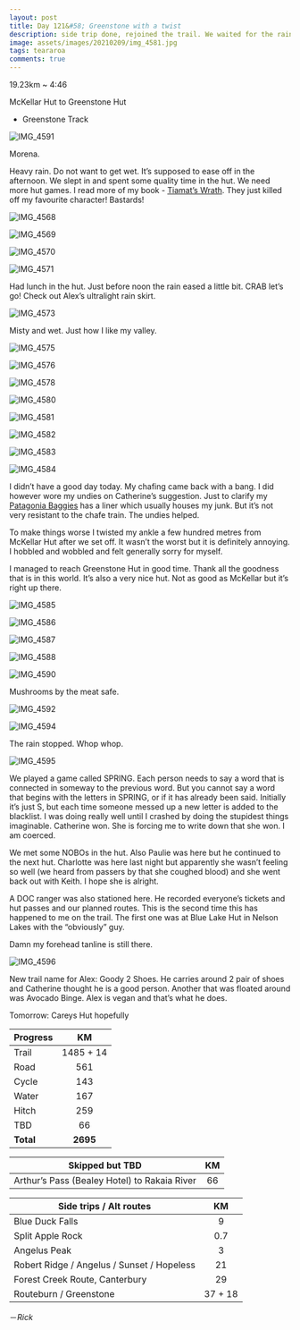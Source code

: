 ```yaml
---
layout: post
title: Day 121&#58; Greenstone with a twist
description: side trip done, rejoined the trail. We waited for the rain to ease before setting off on the Greenstone Track. A short day but not the easiest. 
image: assets/images/20210209/img_4581.jpg
tags: teararoa
comments: true
---
```


19.23km ~ 4:46

McKellar Hut to Greenstone Hut

- Greenstone Track

![IMG_4591](/assets/images/20210209/img_4591.jpg)

Morena. 

Heavy rain. Do not want to get wet. It’s supposed to ease off in the afternoon. We slept in and spent some quality time in the hut. We need more hut games. I read more of my book - [Tiamat’s Wrath](https://www.goodreads.com/book/show/28335698-tiamat-s-wrath). They just killed off my favourite character! Bastards!

![IMG_4568](/assets/images/20210209/img_4568.jpg)

![IMG_4569](/assets/images/20210209/img_4569.jpg)

![IMG_4570](/assets/images/20210209/img_4570.jpg)

![IMG_4571](/assets/images/20210209/img_4571.jpg)

Had lunch in the hut. Just before noon the rain eased a little bit. CRAB let’s go! Check out Alex’s ultralight rain skirt. 

![IMG_4573](/assets/images/20210209/img_4573.jpg)

Misty and wet. Just how I like my valley. 

![IMG_4575](/assets/images/20210209/img_4575.jpg)

![IMG_4576](/assets/images/20210209/img_4576.jpg)

![IMG_4578](/assets/images/20210209/img_4578.jpg)

![IMG_4580](/assets/images/20210209/img_4580.jpg)

![IMG_4581](/assets/images/20210209/img_4581.jpg)

![IMG_4582](/assets/images/20210209/img_4582.jpg)

![IMG_4583](/assets/images/20210209/img_4583.jpg)

![IMG_4584](/assets/images/20210209/img_4584.jpg)

I didn’t have a good day today. My chafing came back with a bang. I did however wore my undies on Catherine’s suggestion. Just to clarify my [Patagonia Baggies](https://www.patagonia.com/shop/mens-baggies) has a liner which usually houses my junk. But it’s not very resistant to the chafe train. The undies helped. 

To make things worse I twisted my ankle a few hundred metres from McKellar Hut after we set off. It wasn’t the worst but it is definitely annoying. I hobbled and wobbled and felt generally sorry for myself. 

I managed to reach Greenstone Hut in good time. Thank all the goodness that is in this world. It’s also a very nice hut. Not as good as McKellar but it’s right up there. 

![IMG_4585](/assets/images/20210209/img_4585.jpg)

![IMG_4586](/assets/images/20210209/img_4586.jpg)

![IMG_4587](/assets/images/20210209/img_4587.jpg)

![IMG_4588](/assets/images/20210209/img_4588.jpg)

![IMG_4590](/assets/images/20210209/img_4590.jpg)

Mushrooms by the meat safe. 

![IMG_4592](/assets/images/20210209/img_4592.jpg)

![IMG_4594](/assets/images/20210209/img_4594.jpg)

The rain stopped. Whop whop. 

![IMG_4595](/assets/images/20210209/img_4595.jpg)

We played a game called SPRING. Each person needs to say a word that is connected in someway to the previous word. But you cannot say a word that begins with the letters in SPRING, or if it has already been said. Initially it’s just S, but each time someone messed up a new letter is added to the blacklist. I was doing really well until I crashed by doing the stupidest things imaginable. Catherine won. She is forcing me to write down that she won. I am coerced. 

We met some NOBOs in the hut. Also Paulie was here but he continued to the next hut. Charlotte was here last night but apparently she wasn’t feeling so well (we heard from passers by that she coughed blood) and she went back out with Keith. I hope she is alright. 

A DOC ranger was also stationed here. He recorded everyone’s tickets and hut passes and our planned routes. This is the second time this has happened to me on the trail. The first one was at Blue Lake Hut in Nelson Lakes with the “obviously” guy. 

Damn my forehead tanline is still there. 

![IMG_4596](/assets/images/20210209/img_4596.jpg)

New trail name for Alex: Goody 2 Shoes. He carries around 2 pair of shoes and Catherine thought he is a good person. Another that was floated around was Avocado Binge. Alex is vegan and that’s what he does. 

Tomorrow: Careys Hut hopefully

| Progress | KM |
| ---- |:----:|
| Trail | 1485 + 14 |
| Road | 561 |
| Cycle | 143 |
| Water | 167 |
| Hitch | 259 |
| TBD | 66 |
| **Total** | **2695** |

| Skipped but TBD | KM |
| ---- |:----:|
| Arthur’s Pass (Bealey Hotel) to Rakaia River | 66 |

| Side trips / Alt routes | KM |
| ---- |:----:|
| Blue Duck Falls | 9 |
| Split Apple Rock | 0.7 |
| Angelus Peak | 3 |
| Robert Ridge / Angelus / Sunset / Hopeless | 21 |
| Forest Creek Route, Canterbury | 29 |
| Routeburn / Greenstone | 37 + 18 |



－_Rick_